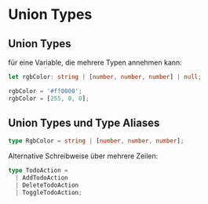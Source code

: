 # Union Types

## Union Types

für eine Variable, die mehrere Typen annehmen kann:

```ts
let rgbColor: string | [number, number, number] | null;

rgbColor = '#ff0000';
rgbColor = [255, 0, 0];
```

## Union Types und Type Aliases

```ts
type RgbColor = string | [number, number, number];
```

Alternative Schreibweise über mehrere Zeilen:

```ts
type TodoAction =
  | AddTodoAction
  | DeleteTodoAction
  | ToggleTodoAction;
```
